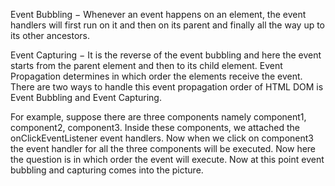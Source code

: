 Event Bubbling − Whenever an event happens on an element, the event handlers will first run on it and then on its parent and finally all the way up to its other ancestors.

Event Capturing − It is the reverse of the event bubbling and here the event starts from the parent element and then to its child element.
Event Propagation determines in which order the elements receive the event. There are two ways to handle this event propagation order of HTML DOM is Event Bubbling and Event Capturing.

For example, suppose there are three components namely component1, component2, component3. Inside these components, we attached the onClickEventListener event handlers. Now when we click on component3 the event handler for all the three components will be executed. Now here the question is in which order the event will execute. Now at this point event bubbling and capturing comes into the picture.